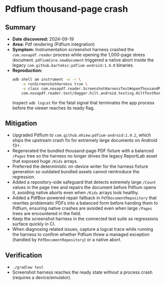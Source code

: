 # Pdfium thousand-page crash

## Summary

* **Date discovered:** 2024-09-19
* **Area:** Pdf rendering (Pdfium integration)
* **Symptom:** Instrumentation screenshot harness crashed the `com.novapdf.reader` process while opening the 1,000-page stress document. `pdfiumCore.newDocument` triggered a native abort inside the legacy `com.github.barteksc:pdfium-android:1.9.0` binaries.
* **Reproduction:**
  ```bash
  adb shell am instrument -w -r \
      -e runScreenshotHarness true \
      -e class com.novapdf.reader.ScreenshotHarnessTest#openThousandPageDocumentForScreenshots \
      com.novapdf.reader.test/dagger.hilt.android.testing.HiltTestRunner
  ```
  Inspect `adb logcat` for the fatal signal that terminates the app process before the viewer reaches its ready flag.

## Mitigation

* Upgraded Pdfium to `com.github.mhiew:pdfium-android:1.9.2`, which ships the upstream crash fix for extremely large documents on Android 13+.
* Regenerated the bundled thousand-page PDF fixture with a balanced `/Pages` tree so the harness no longer drives the legacy ReportLab asset that exposed huge `/Kids` arrays.
* Preferred the deterministic on-device writer for the harness fixture generation so outdated bundled assets cannot reintroduce the regression.
* Added a repository-side safeguard that detects extremely large `/Count` values in the page tree and repairs the document before Pdfium opens it, avoiding native aborts even when `/Kids` arrays look healthy.
* Added a PdfBox-powered repair fallback in `PdfDocumentRepository` that rewrites problematic PDFs into a balanced form before handing them to Pdfium, ensuring native crashes are avoided even when large `/Pages` trees are encountered in the field.
* Keep the screenshot harness in the connected test suite so regressions surface quickly in CI.
* When diagnosing related issues, capture a logcat trace while running the harness to confirm whether Pdfium threw a managed exception (handled by `PdfDocumentRepository`) or a native abort.

## Verification

* `./gradlew test`
* Screenshot harness reaches the ready state without a process crash (requires a device/emulator).
